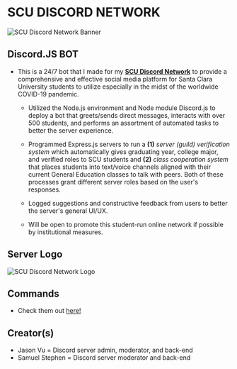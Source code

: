 # SCU DISCORD NETWORK

![SCU Discord Network Banner](https://github.com/jasonanhvu/scu-discord-bot/blob/master/assets/scu_banner.png?raw=true)

## Discord.JS BOT
- This is a 24/7 bot that I made for my [**SCU Discord Network**](https://invite.gg/gobroncos) to provide a comprehensive and effective social media platform for Santa Clara University students to utilize especially in the midst of the worldwide COVID-19 pandemic.

  - Utilized the Node.js environment and Node module Discord.js to deploy a bot that greets/sends direct messages, interacts with over 500 students, and performs an assortment of automated tasks to better the server experience. 

  - Programmed Express.js servers to run a **(1)** *server (guild) verification system* which automatically gives graduating year, college major, and verified roles to SCU students and **(2)** *class cooperation system* that places students into text/voice channels aligned with their current General Education classes to talk with peers. Both of these processes grant different server roles based on the user's responses. 

  - Logged suggestions and constructive feedback from users to better the server's general UI/UX. 

  - Will be open to promote this student-run online network if possible by institutional measures.

## Server Logo
![SCU Discord Network Logo](https://github.com/jasonanhvu/scu-discord-bot/blob/master/assets/logo-pic.png?raw=true)

## Commands
- Check them out [here!](https://github.com/jasonanhvu/scu-discord-bot/tree/master/commands)

## Creator(s)
- Jason Vu = Discord server admin, moderator, and back-end
- Samuel Stephen = Discord server moderator and back-end
